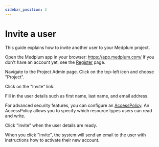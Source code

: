```yaml
---
sidebar_position: 3
---
```


# Invite a user

This guide explains how to invite another user to your Medplum project.

Open the Medplum app in your browser: https://app.medplum.com/ If you don't have an account yet, see the [Register](./register) page.

Navigate to the Project Admin page. Click on the top-left icon and choose "Project".

Click on the "Invite" link.

Fill in the user details such as first name, last name, and email address.

For advanced security features, you can configure an [AccessPolicy](../security/access-control). An AccessPolicy allows you to specify which resource types users can read and write.

Click "Invite" when the user details are ready.

When you click "Invite", the system will send an email to the user with instructions how to activate their new account.
